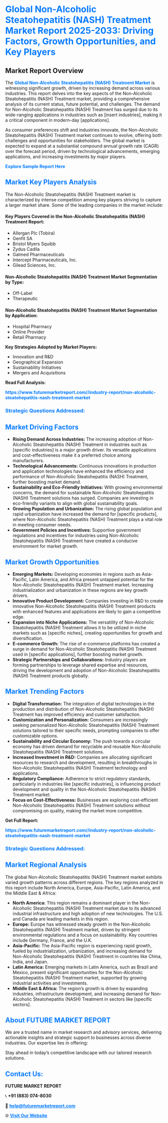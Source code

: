 <h1 style="color: #007BFF;">Global Non-Alcoholic Steatohepatitis (NASH) Treatment Market Report 2025-2033: Driving Factors, Growth Opportunities, and Key Players</h1>

<section id="overview">
<h2>Market Report Overview</h2>
<p>The <a href="https://www.futuremarketreport.com//industry-report/non-alcoholic-steatohepatitis-nash-treatment-market" style="color: #007BFF; text-decoration: none;"><strong>Global Non-Alcoholic Steatohepatitis (NASH) Treatment Market</strong></a> is witnessing significant growth, driven by increasing demand across various industries. This report delves into the key aspects of the Non-Alcoholic Steatohepatitis (NASH) Treatment market, providing a comprehensive analysis of its current status, future potential, and challenges. The demand for Non-Alcoholic Steatohepatitis (NASH) Treatment has surged due to its wide-ranging applications in industries such as [insert industries], making it a critical component in modern-day [applications].</p>
<p>As consumer preferences shift and industries innovate, the Non-Alcoholic Steatohepatitis (NASH) Treatment market continues to evolve, offering both challenges and opportunities for stakeholders. The global market is expected to expand at a substantial compound annual growth rate (CAGR) over the forecast period, driven by technological advancements, emerging applications, and increasing investments by major players.</p>
</section>

<section id="overview">
<p><a href="https://www.futuremarketreport.com//request-sample/reportId=77375" style="color: #007BFF; text-decoration: none;"><strong>Explore Sample Report Here</strong></a></p>
</section>

<section id="key-players">
<h2 style="color: #007BFF;">Market Key Players Analysis</h2>
<p>The Non-Alcoholic Steatohepatitis (NASH) Treatment market is characterized by intense competition among key players striving to capture a larger market share. Some of the leading companies in the market include:</p>
<h4>Key Players Covered in the Non-Alcoholic Steatohepatitis (NASH) Treatment Report:</h4>
<ul><li>Allergan Plc (Tobira)</li><li>Genfit SA</li><li>Bristol Myers Squibb</li><li>Zydus Cadila</li><li>Galmed Pharmaceuticals</li><li>Intercept Pharmaceuticals, Inc.</li><li>Gilead Sciences, Inc.</li></ul>
<h4>Non-Alcoholic Steatohepatitis (NASH) Treatment Market Segmentation by Type:</h4>
<ul><li>Off-Label</li><li>Therapeutic</li></ul>

<h4>Non-Alcoholic Steatohepatitis (NASH) Treatment Market Segmentation by Application:</h4>
<ul><li>Hospital Pharmacy</li><li>Online Provider</li><li>Retail Pharmacy</li></ul>
<p><strong>Key Strategies Adopted by Market Players:</strong></p>
<ul>
<li>Innovation and R&D</li>
<li>Geographical Expansion</li>
<li>Sustainability Initiatives</li>
<li>Mergers and Acquisitions</li>
</ul>
</section>

<section>
<p><strong>Read Full Analysis: </strong></p><a href="https://www.futuremarketreport.com//industry-report/non-alcoholic-steatohepatitis-nash-treatment-market" style="color: #007BFF; text-decoration: none;"><strong>https://www.futuremarketreport.com//industry-report/non-alcoholic-steatohepatitis-nash-treatment-market</strong></a>
<h3 style="color: #007BFF;">Strategic Questions Addressed:</h3>
</section>

<section id="driving-factors">
<h2 style="color: #007BFF;">Market Driving Factors</h2>
<ul>
<li><strong>Rising Demand Across Industries:</strong> The increasing adoption of Non-Alcoholic Steatohepatitis (NASH) Treatment in industries such as [specific industries] is a major growth driver. Its versatile applications and cost-effectiveness make it a preferred choice among manufacturers.</li>
<li><strong>Technological Advancements:</strong> Continuous innovations in production and application technologies have enhanced the efficiency and performance of Non-Alcoholic Steatohepatitis (NASH) Treatment, further boosting market demand.</li>
<li><strong>Sustainability and Eco-Friendly Initiatives:</strong> With growing environmental concerns, the demand for sustainable Non-Alcoholic Steatohepatitis (NASH) Treatment solutions has surged. Companies are investing in eco-friendly variants to align with global sustainability goals.</li>
<li><strong>Growing Population and Urbanization:</strong> The rising global population and rapid urbanization have increased the demand for [specific products], where Non-Alcoholic Steatohepatitis (NASH) Treatment plays a vital role in meeting consumer needs.</li>
<li><strong>Government Policies and Incentives:</strong> Supportive government regulations and incentives for industries using Non-Alcoholic Steatohepatitis (NASH) Treatment have created a conducive environment for market growth.</li>
</ul>
</section>

<section id="growth-opportunities">
<h2 style="color: #007BFF;">Market Growth Opportunities</h2>
<ul>
<li><strong>Emerging Markets:</strong> Developing economies in regions such as Asia-Pacific, Latin America, and Africa present untapped potential for the Non-Alcoholic Steatohepatitis (NASH) Treatment market. Increasing industrialization and urbanization in these regions are key growth drivers.</li>
<li><strong>Innovative Product Development:</strong> Companies investing in R&D to create innovative Non-Alcoholic Steatohepatitis (NASH) Treatment products with enhanced features and applications are likely to gain a competitive edge.</li>
<li><strong>Expansion into Niche Applications:</strong> The versatility of Non-Alcoholic Steatohepatitis (NASH) Treatment allows it to be utilized in niche markets such as [specific niches], creating opportunities for growth and diversification.</li>
<li><strong>E-commerce Growth:</strong> The rise of e-commerce platforms has created a surge in demand for Non-Alcoholic Steatohepatitis (NASH) Treatment used in [specific applications], further boosting market growth.</li>
<li><strong>Strategic Partnerships and Collaborations:</strong> Industry players are forming partnerships to leverage shared expertise and resources, driving the development and adoption of Non-Alcoholic Steatohepatitis (NASH) Treatment products globally.</li>
</ul>
</section>

<section id="trending-factors">
<h2 style="color: #007BFF;">Market Trending Factors</h2>
<ul>
<li><strong>Digital Transformation:</strong> The integration of digital technologies in the production and distribution of Non-Alcoholic Steatohepatitis (NASH) Treatment has improved efficiency and customer satisfaction.</li>
<li><strong>Customization and Personalization:</strong> Consumers are increasingly seeking personalized Non-Alcoholic Steatohepatitis (NASH) Treatment solutions tailored to their specific needs, prompting companies to offer customizable options.</li>
<li><strong>Sustainability and Circular Economy:</strong> The push towards a circular economy has driven demand for recyclable and reusable Non-Alcoholic Steatohepatitis (NASH) Treatment solutions.</li>
<li><strong>Increased Investment in R&D:</strong> Companies are allocating significant resources to research and development, resulting in breakthroughs in Non-Alcoholic Steatohepatitis (NASH) Treatment technology and applications.</li>
<li><strong>Regulatory Compliance:</strong> Adherence to strict regulatory standards, particularly in industries like [specific industries], is influencing product development and quality in the Non-Alcoholic Steatohepatitis (NASH) Treatment market.</li>
<li><strong>Focus on Cost-Effectiveness:</strong> Businesses are exploring cost-efficient Non-Alcoholic Steatohepatitis (NASH) Treatment solutions without compromising on quality, making the market more competitive.</li>
</ul>
</section>

<section>
<p><strong>Get Full Report: </strong></p><a href="https://www.futuremarketreport.com//industry-report/non-alcoholic-steatohepatitis-nash-treatment-market" style="color: #007BFF; text-decoration: none;"><strong>https://www.futuremarketreport.com//industry-report/non-alcoholic-steatohepatitis-nash-treatment-market</strong></a>
<h3 style="color: #007BFF;">Strategic Questions Addressed:</h3>
</section>


<section id="regional-analysis">
<h2 style="color: #007BFF;">Market Regional Analysis</h2>
<p>The global Non-Alcoholic Steatohepatitis (NASH) Treatment market exhibits varied growth patterns across different regions. The key regions analyzed in this report include North America, Europe, Asia-Pacific, Latin America, and the Middle East & Africa:</p>
<ul>
<li><strong>North America:</strong> This region remains a dominant player in the Non-Alcoholic Steatohepatitis (NASH) Treatment market due to its advanced industrial infrastructure and high adoption of new technologies. The U.S. and Canada are leading markets in this region.</li>
<li><strong>Europe:</strong> Europe has witnessed steady growth in the Non-Alcoholic Steatohepatitis (NASH) Treatment market, driven by stringent environmental regulations and a focus on sustainability. Key countries include Germany, France, and the U.K.</li>
<li><strong>Asia-Pacific:</strong> The Asia-Pacific region is experiencing rapid growth, fueled by industrialization, urbanization, and increasing demand for Non-Alcoholic Steatohepatitis (NASH) Treatment in countries like China, India, and Japan.</li>
<li><strong>Latin America:</strong> Emerging markets in Latin America, such as Brazil and Mexico, present significant opportunities for the Non-Alcoholic Steatohepatitis (NASH) Treatment market, supported by growing industrial activities and investments.</li>
<li><strong>Middle East & Africa:</strong> The region’s growth is driven by expanding industries, infrastructure development, and increasing demand for Non-Alcoholic Steatohepatitis (NASH) Treatment in sectors like [specific sectors].</li>
</ul>
</section>

<footer>
<h2 style="color: #007BFF;">About FUTURE MARKET REPORT</h2>
<p>We are a trusted name in market research and advisory services, delivering actionable insights and strategic support to businesses across diverse industries. Our expertise lies in offering:</p>

<p>Stay ahead in today’s competitive landscape with our tailored research solutions.</p>

<h2 style="color: #007BFF;">Contact Us:</h2>
<p><strong>FUTURE MARKET REPORT</strong></p>
<p>📞 <strong>+91 (883) 074-8030</strong></p>
<p>📧 <strong><a href="mailto:help@futuremarketreport.com" style="color: #007BFF;">help@futuremarketreport.com</a></strong></p>
<p>🌐 <strong><a href="https://www.futuremarketreport.com/" style="color: #007BFF;">Visit Our Website</a></strong></p>
</footer>